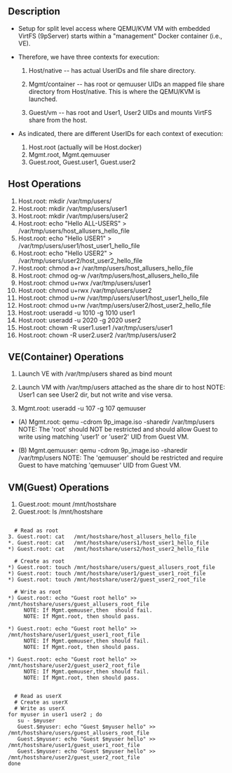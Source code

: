 
Description
-----------
 - Setup for split level access where QEMU/KVM VM with embedded VirtFS (9pServer)
   starts within a "management" Docker container (i.e., VE).

 - Therefore, we have three contexts for execution:
    1. Host/native    -- has actual UserIDs and file share directory.

    2. Mgmt/container -- has root or qemuuser UIDs an mapped file share
                             directory from Host/native.
                             This is where the QEMU/KVM is launched.

    3. Guest/vm       -- has root and User1, User2 UIDs and mounts VirtFS 
                             share from the host.

 - As indicated, there are different UserIDs for each context of execution:
    1. Host.root (actually will be Host.docker)
    2. Mgmt.root, Mgmt.qemuuser
    3. Guest.root, Guest.user1, Guest.user2

Host Operations
---------------
  1. Host.root: mkdir /var/tmp/users/
  2. Host.root: mkdir /var/tmp/users/user1
  3. Host.root: mkdir /var/tmp/users/user2
  4. Host.root: echo "Hello ALL-USERS" > /var/tmp/users/host_allusers_hello_file
  5. Host.root: echo "Hello USER1"     > /var/tmp/users/user1/host_user1_hello_file
  6. Host.root: echo "Hello USER2"     > /var/tmp/users/user2/host_user2_hello_file
  7. Host.root: chmod a+r   /var/tmp/users/host_allusers_hello_file
  8. Host.root: chmod og-w  /var/tmp/users/host_allusers_hello_file
  9. Host.root: chmod u+rwx /var/tmp/users/user1
 10. Host.root: chmod u+rwx /var/tmp/users/user2
 11. Host.root: chmod u+rw  /var/tmp/users/user1/host_user1_hello_file
 12. Host.root: chmod u+rw  /var/tmp/users/user2/host_user2_hello_file
 13. Host.root: useradd -u 1010 -g 1010 user1
 14. Host.root: useradd -u 2020 -g 2020 user2
 15. Host.root: chown -R user1.user1 /var/tmp/users/user1
 16. Host.root: chown -R user2.user2 /var/tmp/users/user2


VE(Container) Operations
------------------------
  1. Launch VE with /var/tmp/users shared as bind mount
  2. Launch VM with /var/tmp/users attached as the share dir to host
      NOTE: User1 can see User2 dir, but not write and vise versa.

  3. Mgmt.root: useradd -u 107 -g 107 qemuuser 

  - (A) Mgmt.root:  qemu -cdrom 9p_image.iso -sharedir /var/tmp/users
        NOTE: The 'root' should NOT be restricted and should allow Guest to
              write using matching 'user1' or 'user2' UID from Guest VM.

  - (B) Mgmt.qemuuser:  qemu -cdrom 9p_image.iso -sharedir /var/tmp/users
        NOTE: The 'qemuuser' should be restricted and require Guest to
              have matching 'qemuuser' UID from Guest VM.
 

VM(Guest) Operations
--------------------
  1. Guest.root: mount /mnt/hostshare
  2. Guest.root: ls    /mnt/hostshare

  ```

    # Read as root
  3. Guest.root: cat   /mnt/hostshare/host_allusers_hello_file
  *. Guest.root: cat   /mnt/hostshare/users1/host_user1_hello_file
  *) Guest.root: cat   /mnt/hostshare/users2/host_user2_hello_file

    # Create as root
  *) Guest.root: touch /mnt/hostshare/users/guest_allusers_root_file
  *) Guest.root: touch /mnt/hostshare/user1/guest_user1_root_file
  *) Guest.root: touch /mnt/hostshare/user2/guest_user2_root_file

    # Write as root
  *) Guest.root: echo "Guest root hello" >> /mnt/hostshare/users/guest_allusers_root_file
       NOTE: If Mgmt.qemuuser,then  should fail.
       NOTE: If Mgmt.root, then should pass.

  *) Guest.root: echo "Guest root hello" >> /mnt/hostshare/user1/guest_user1_root_file
       NOTE: If Mgmt.qemuuser,then should fail.
       NOTE: If Mgmt.root, then should pass.

  *) Guest.root: echo "Guest root hello" >> /mnt/hostshare/user2/guest_user2_root_file
       NOTE: If Mgmt.qemuuser,then should fail.
       NOTE: If Mgmt.root, then should pass.


    # Read as userX
    # Create as userX
    # Write as userX
  for myuser in user1 user2 ; do 
     su - $myuser
     Guest.$myuser: echo "Guest $myuser hello" >> /mnt/hostshare/users/guest_allusers_root_file
     Guest.$myuser: echo "Guest $myuser hello" >> /mnt/hostshare/user1/guest_user1_root_file
     Guest.$myuser: echo "Guest $myuser hello" >> /mnt/hostshare/user2/guest_user2_root_file
  done

  ```
